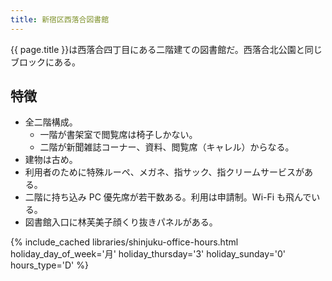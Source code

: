 ```yaml
---
title: 新宿区西落合図書館
---
```


{{ page.title }}は西落合四丁目にある二階建ての図書館だ。西落合北公園と同じブロックにある。

## 特徴

* 全二階構成。
  * 一階が書架室で閲覧席は椅子しかない。
  * 二階が新聞雑誌コーナー、資料、閲覧席（キャレル）からなる。
* 建物は古め。
* 利用者のために特殊ルーペ、メガネ、指サック、指クリームサービスがある。
* 二階に持ち込み PC 優先席が若干数ある。利用は申請制。Wi-Fi も飛んでいる。
* 図書館入口に林芙美子顔くり抜きパネルがある。

{% include_cached libraries/shinjuku-office-hours.html
    holiday_day_of_week='月'
    holiday_thursday='3'
    holiday_sunday='0'
    hours_type='D' %}
